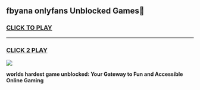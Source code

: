 
## fbyana onlyfans Unblocked Games👋
<h3>
<a href="https://premium.freeplayer.one?title=fbyana_onlyfans&ref=16F">CLICK TO PLAY</a></h3>
<hr>

<h3>
<a href="https://premium.freeplayer.one?title=fbyana_onlyfans&ref=16F">CLICK 2 PLAY</a>
  
</h3>

<a href="https://premium.freeplayer.one?title=fbyana_onlyfans&ref=16F/"><img src="https://clearcache.store/games.png"></a>


**worlds hardest game unblocked: Your Gateway to Fun and Accessible Online Gaming**

